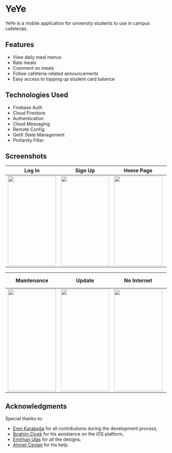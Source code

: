 # YeYe

YeYe is a mobile application for university students to use in campus cafeterias.

## Features

- View daily meal menus
- Rate meals
- Comment on meals
- Follow cafeteria-related announcements
- Easy access to topping up student card balance

## Technologies Used

- Firebase Auth
- Cloud Firestore
- Authentication
- Cloud Messaging
- Remote Config
- GetX State Management
- Profanity Filter

## Screenshots

| Log In | Sign Up | Home Page | Comments | Announcements | Profile |
|:--:|:--:|:--:|:--:|:--:|:--:|
| <img src="https://github.com/diksed/yeye/assets/73336635/7c42b982-c975-47ba-905c-e803b88bb6f0" width="150" height="280"/> | <img src="https://github.com/diksed/yeye/assets/73336635/746efbfd-b8c2-4691-9b64-a7d0bf8217ff" width="150" height="280"/> | <img src="https://github.com/diksed/yeye/assets/73336635/60bc953b-36d9-4e44-9f77-0818f46d0b50" width="150" height="280"/> | <img src="https://github.com/diksed/yeye/assets/73336635/596c50fb-0269-43fd-a7fe-d63e40ca947b" width="150" height="280"/> | <img src="https://github.com/diksed/yeye/assets/73336635/58eb2cc4-5920-4cbc-bfad-3a78010246e4" width="150" height="280"/> | <img src="https://github.com/diksed/yeye/assets/73336635/b451d762-1077-436a-8723-9de47ce29341" width="150" height="280"/> |

| Maintenance | Update | No Internet | Account Suspended |
|:--:|:--:|:--:|:--:|
| <img src="https://github.com/diksed/yeye/assets/73336635/3e2c0ac9-77af-4b08-a617-bf5236368a4b" width="150" height="318"/> | <img src="https://github.com/diksed/yeye/assets/73336635/3d24cb2b-5b0c-4331-b3d9-41f947ff3bf5" width="150" height="318"/> | <img src="https://github.com/diksed/yeye/assets/73336635/787fd60d-7de3-4d5d-8e0c-c5c436595d81" width="150" height="318"/> | <img src="https://github.com/diksed/yeye/assets/73336635/cd09eba0-4465-489d-87e4-4d6c36161395" width="150" height="318"/> |

## Acknowledgments

Special thanks to:
- [Eren Karaboğa](https://www.github.com/erenkaraboga) for all contributions during the development process,
- [İbrahim Çiçek](https://www.github.com/CicekIbrahim) for his assistance on the iOS platform,
- [Emirhan Ulaş](https://www.linkedin.com/in/emirhan-ulaş-51196b24a) for all the designs,
- [Ahmet Ceylan](https://www.github.com/ahmtcylnn) for his help.
